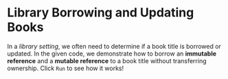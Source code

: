 # Library Borrowing and Updating Books

In a *library setting*, we often need to determine if a book title is borrowed or updated. In the given code, we demonstrate how to borrow an **immutable reference** and a **mutable reference** to a book title without transferring ownership. Click `Run` to see how it works!